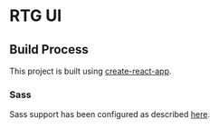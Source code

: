# RTG UI


## Build Process

This project is built using [create-react-app](https://github.com/facebookincubator/create-react-app).

### Sass

Sass support has been configured as described [here](https://github.com/facebookincubator/create-react-app/blob/master/packages/react-scripts/template/README.md#adding-a-css-preprocessor-sass-less-etc).